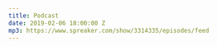 ```yaml
---
title: Podcast
date: 2019-02-06 18:00:00 Z
mp3: https://www.spreaker.com/show/3314335/episodes/feed
---
```


